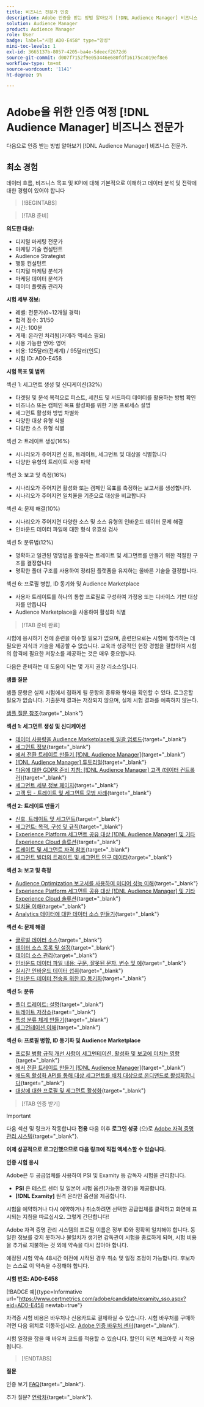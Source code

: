 ```yaml
---
title: 비즈니스 전문가 인증
description: Adobe 인증을 받는 방법 알아보기 [!DNL Audience Manager] 비즈니스 전문가.
solution: Audience Manager
product: Audience Manager
role: User
badge: label="시험 AD0-E458" type="양성"
mini-toc-levels: 1
exl-id: 3665137b-8057-4205-ba4e-5deecf2672d6
source-git-commit: d007f7152f9e053446e680fdf16175ca019ef8e6
workflow-type: tm+mt
source-wordcount: '1141'
ht-degree: 9%

---
```


# Adobe을 위한 인증 여정 [!DNL Audience Manager] 비즈니스 전문가

다음으로 인증 받는 방법 알아보기 [!DNL Audience Manager] 비즈니스 전문가.

## 최소 경험

데이터 흐름, 비즈니스 목표 및 KPI에 대해 기본적으로 이해하고 데이터 분석 및 전략에 대한 경험이 있어야 합니다

>[!BEGINTABS]

>[!TAB 준비]

**의도한 대상:**

* 디지털 마케팅 전문가
* 마케팅 기술 컨설턴트
* Audience Strategist
* 행동 컨설턴트
* 디지털 마케팅 분석가
* 마케팅 데이터 분석가
* 데이터 플랫폼 관리자

**시험 세부 정보:**

* 레벨: 전문가(0~12개월 경력)
* 합격 점수: 31/50
* 시간: 100분
* 게재: 온라인 처리됨(카메라 액세스 필요)
* 사용 가능한 언어: 영어
* 비용: 125달러(전세계) / 95달러(인도)
* 시험 ID: AD0-E458

**시험 목표 및 범위**

섹션 1: 세그먼트 생성 및 신디케이션(32%)

* 타겟팅 및 분석 목적으로 퍼스트, 세컨드 및 서드파티 데이터를 활용하는 방법 확인
* 비즈니스 또는 캠페인 목표 활성화를 위한 기본 프로세스 설명
* 세그먼트 활성화 방법 차별화
* 다양한 대상 유형 식별
* 다양한 소스 유형 식별

섹션 2: 트레이트 생성(16%)

* 시나리오가 주어지면 신호, 트레이트, 세그먼트 및 대상을 식별합니다
* 다양한 유형의 트레이트 사용 파악

섹션 3: 보고 및 측정(16%)

* 시나리오가 주어지면 활성화 또는 캠페인 목표를 측정하는 보고서를 생성합니다.
* 시나리오가 주어지면 일치율을 기준으로 대상을 비교합니다

섹션 4: 문제 해결(10%)

* 시나리오가 주어지면 다양한 소스 및 소스 유형의 인바운드 데이터 문제 해결
* 인바운드 데이터 파일에 대한 형식 유효성 검사

섹션 5: 분류법(12%)

* 명확하고 일관된 명명법을 활용하는 트레이트 및 세그먼트를 만들기 위한 적절한 구조를 결정합니다
* 명확한 폴더 구조를 사용하여 정리된 플랫폼을 유지하는 올바른 기술을 결정합니다.

섹션 6: 프로필 병합, ID 동기화 및 Audience Marketplace

* 사용자 트레이트를 하나의 통합 프로필로 구성하여 가정용 또는 디바이스 기반 대상자를 만듭니다
* Audience Marketplace을 사용하여 활성화 식별

>[!TAB 준비 완료]

시험에 응시하기 전에 훈련을 이수할 필요가 없으며, 훈련만으로는 시험에 합격하는 데 필요한 지식과 기술을 제공할 수 없습니다. 교육과 성공적인 현장 경험을 결합하여 시험의 합격에 필요한 저장소를 제공하는 것은 매우 중요합니다.

다음은 준비하는 데 도움이 되는 몇 가지 권장 리소스입니다.

**샘플 질문**

샘플 문항은 실제 시험에서 접하게 될 문항의 종류와 형식을 확인할 수 있다. 로그온할 필요가 없습니다. 기출문제 결과는 저장되지 않으며, 실제 시험 결과를 예측하지 않는다.

[샘플 질문 참조](https://scorpion.caveon.com/launchpad/ad0-e458-adobe-audience-manager-business-practitioner-professional-copy-dvaivw){target="_blank"}

**섹션 1: 세그먼트 생성 및 신디케이션**

* [데이터 사용량을 Audience Marketplace에 일괄 업로드](https://experienceleague.adobe.com/docs/audience-manager-learn/tutorials/audience-marketplace/buying-data/bulk-uploading-data-usage-into-the-audience-marketplace.html?lang=en){target="_blank"}
* [세그먼트 정보](https://experienceleague.adobe.com/docs/analytics/components/segmentation/seg-overview.html?lang=en){target="_blank"}
* [에서 전환 트레이트 만들기 [!DNL Audience Manager]](https://experienceleague.adobe.com/docs/audience-manager-learn/tutorials/build-and-manage-audiences/traits-and-segments/creating-conversion-traits.html?lang=en){target="_blank"}
* [[!DNL Audience Manager] 튜토리얼](https://experienceleague.adobe.com/docs/audience-manager-learn/tutorials/overview.html?lang=tr){target="_blank"}
* [다음에 대한 GDPR 준비 지침: [!DNL Audience Manager] 고객 (데이터 컨트롤러)](https://experienceleague.adobe.com/docs/audience-manager/user-guide/overview/data-privacy/data-privacy-reference/aam-gdpr-readiness.html?lang=en){target="_blank"}
* [세그먼트 세부 정보 페이지](https://experienceleague.adobe.com/docs/audience-manager/user-guide/features/segments/segment-summary-view.html?lang=en){target="_blank"}
* [고객 팁 - 트레이트 및 세그먼트 모범 사례](https://experienceleague.adobe.com/docs/audience-manager-learn/tutorials/build-and-manage-audiences/traits-and-segments/customer-tips-traits-and-segments-best-practices.html%3Flang%3Dja){target="_blank"}

**섹션 2: 트레이트 만들기**

* [신호, 트레이트 및 세그먼트](https://experienceleague.adobe.com/docs/audience-manager/user-guide/reference/signal-trait-segment.html?lang=en){target="_blank"}
* [세그먼트: 목적, 구성 및 규칙](https://experienceleague.adobe.com/docs/audience-manager/user-guide/features/segments/segments-purpose.html?lang=en){target="_blank"}
* [Experience Platform 세그먼트 공유 대상 [!DNL Audience Manager] 및 기타 Experience Cloud 솔루션](https://experienceleague.adobe.com/docs/audience-manager/user-guide/implementation-integration-guides/integration-experience-platform/aam-aep-audience-sharing.){target="_blank"}
* [트레이트 및 세그먼트 자격 참조](https://experienceleague.adobe.com/docs/audience-manager/user-guide/features/traits/trait-and-segment-qualification-reference.html?lang=en){target="_blank"}
* [세그먼트 빌더의 트레이트 및 세그먼트 인구 데이터](https://experienceleague.adobe.com/docs/audience-manager/user-guide/features/segments/segment-builder-data.html?lang=en){target="_blank"}

**섹션 3: 보고 및 측정**

* [Audience Optimization 보고서를 사용하여 미디어 성능 이해](https://experienceleague.adobe.com/docs/audience-manager-learn/tutorials/reports/using-audience-optimization-reports-to-understand-media-performance.html?lang=en){target="_blank"}
* [Experience Platform 세그먼트 공유 대상 [!DNL Audience Manager] 및 기타 Experience Cloud 솔루션](https://experienceleague.adobe.com/docs/audience-manager/user-guide/implementation-integration-guides/integration-experience-platform/aam-aep-audience-sharing.html?lang=en){target="_blank"}
* [일치율 이해](https://experienceleague.adobe.com/docs/audience-manager-learn/tutorials/data-activation/destinations-basics/understanding-match-rates.html?lang=en){target="_blank"}
* [Analytics 데이터에 대한 데이터 소스 만들기](https://experienceleague.adobe.com/docs/audience-manager-learn/tutorials/setup-and-admin/data-sources/create-a-data-source-for-analytics-data.html?lang=ru){target="_blank"}

**섹션 4: 문제 해결**

* [글로벌 데이터 소스](https://experienceleague.adobe.com/docs/audience-manager/user-guide/features/data-sources/global-data-sources.html?lang=en#:~:text=Global%20data%20sources%20are%20accessible,by%20manufacturers%20for%20advertising%20purposes.){target="_blank"}
* [데이터 소스 목록 및 설정](https://experienceleague.adobe.com/docs/audience-manager/user-guide/features/data-sources/datasources-list-and-settings.html?lang=en){target="_blank"}
* [데이터 소스 관리](https://experienceleague.adobe.com/docs/audience-manager/user-guide/features/data-sources/manage-datasources.html?lang=en){target="_blank"}
* [인바운드 데이터 파일 내용: 구문, 잘못된 문자, 변수 및 예](https://experienceleague.adobe.com/docs/audience-manager/user-guide/implementation-integration-guides/sending-audience-data/batch-data-transfer-process/inbound-file-contents.html?lang=en){target="_blank"}
* [실시간 인바운드 데이터 섭취](https://experienceleague.adobe.com/docs/audience-manager/user-guide/implementation-integration-guides/sending-audience-data/real-time-inbound-data-integration/real-time-data-transfer.html?lang=en){target="_blank"}
* [인바운드 데이터 전송을 위한 ID 동기화](https://experienceleague.adobe.com/docs/audience-manager/user-guide/implementation-integration-guides/sending-audience-data/batch-data-transfer-process/id-sync-http.html?lang=ko-KR){target="_blank"}

**섹션 5: 분류**

* [폴더 트레이트: 설명](https://experienceleague.adobe.com/docs/audience-manager/user-guide/features/traits/about-folder-traits.html?lang=en){target="_blank"}
* [트레이트 저장소](https://experienceleague.adobe.com/docs/audience-manager/user-guide/features/traits/trait-storage.html?lang=en){target="_blank"}
* [특성 분류 체계 만들기](https://experienceleague.adobe.com/docs/audience-manager-learn/tutorials/build-and-manage-audiences/traits-and-segments/creating-a-trait-taxonomy.html?lang=en){target="_blank"}
* [세그먼테이션 이해](https://experienceleague.adobe.com/docs/experience-manager-cloud-service/content/sites/authoring/personalization/segmentation.html?lang=en){target="_blank"}

**섹션 6: 프로필 병합, ID 동기화 및 Audience Marketplace**

* [프로필 병합 규칙 개선 사항이 세그멘테이션, 활성화 및 보고에 미치는 영향](https://experienceleague.adobe.com/docs/audience-manager-learn/tutorials/build-and-manage-audiences/profile-merge/how-profile-merge-rule-enhancements-impact-segmentation-activation-and-reporting.html?lang=en){target="_blank"}
* [에서 전환 트레이트 만들기 [!DNL Audience Manager]](https://experienceleague.adobe.com/docs/audience-manager-learn/tutorials/build-and-manage-audiences/traits-and-segments/creating-conversion-traits.html?lang=en){target="_blank"}
* [애드혹 활성화 API를 통해 대상 세그먼트를 배치 대상으로 온디맨드로 활성화합니다](https://experienceleague.adobe.com/docs/experience-platform/destinations/api/ad-hoc-activation-api.html?lang=en){target="_blank"}
* [대상에 대한 프로필 및 세그먼트 활성화](https://experienceleague.adobe.com/docs/platform-learn/tutorials/destinations/activate-profiles-and-segments-to-a-destination.html?lang=en){target="_blank"}

>[!TAB 인증 받기]

>[!IMPORTANT]
>
>다음 섹션 및 링크가 작동합니다 **전용** 다음 이후 **로그인 성공** (으)로 [Adobe 자격 증명 관리 시스템](http://www.certmetrics.com/adobe){target="_blank"}.


**이제 성공적으로 로그인했으므로 다음 링크에 직접 액세스할 수 있습니다.**

**인증 시험 응시**

Adobe은 두 공급업체를 사용하여 PSI 및 Examity 등 감독자 시험을 관리합니다.

* **PSI** 은 테스트 센터 및 일본어 시험 옵션(가능한 경우)을 제공합니다.
* **[!DNL Examity]** 원격 온라인 옵션을 제공합니다.

시험을 예약하거나 다시 예약하거나 취소하려면 선택한 공급업체를 클릭하고 화면에 표시되는 지침을 따르십시오. 그렇게 간단합니다!

Adobe 자격 증명 관리 시스템의 프로필 이름은 정부 ID와 정확히 일치해야 합니다. 동일한 정보를 갖지 못하거나 불일치가 생기면 감독관이 시험을 종료하게 되며, 시험 비용을 추가로 지불하는 것 외에 약속을 다시 잡아야 합니다.

예정된 시험 약속 48시간 이전에 시작된 경우 취소 및 일정 조정이 가능합니다. 후보자는 스스로 이 약속을 수정해야 합니다.

**시험 번호: AD0-E458**

[!BADGE 예]{type=Informative url="https://www.certmetrics.com/adobe/candidate/examity_sso.aspx?eid=AD0-E458 newtab=true"}

자격증 시험 비용은 바우처나 신용카드로 결제하실 수 있습니다. 시험 바우처를 구매하려면 다음 위치로 이동하십시오. [Adobe 인증 바우처 센터](https://market.xvoucher.com/adobe/global){target="_blank"}.

시험 일정을 잡을 때 바우처 코드를 적용할 수 있습니다. 할인이 되면 체크아웃 시 적용됩니다.

>[!ENDTABS]

**질문**

인증 보기 [FAQ](https://experienceleague.adobe.com/docs/certification/certification/faq.html?lang=en){target="_blank"}.

추가 질문? [연락처](mailto:certif@adobe.com){target="_blank"}.
